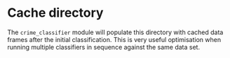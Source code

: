 # Cache directory

The `crime_classifier` module will populate this directory with cached data frames
after the initial classification. This is very useful optimisation when running
multiple classifiers in sequence against the same data set.
